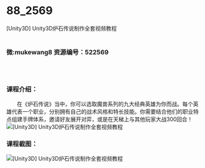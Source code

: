# 88_2569
[Unity3D] Unity3D炉石传说制作全套视频教程
<br/></br>
<h3>微:mukewang8 资源编号：522569</h3>
<br/></br>
<h3>课程介绍：</h3>
<div class="para">&nbsp;&nbsp;&nbsp;&nbsp;&nbsp;&nbsp; 在《炉石传说》当中，你可以选取魔兽系列的九大经典英雄为你而战。每个英雄代表一个职业，分别拥有自己的战术风格和特长技能。你需要结合他们的职业特点组建手牌体系，邀请好友展开对弈，或是在天梯上与其他玩家大战300回合！<br>
<img src="https://www.ko996.com/wp-content/uploads/img/2018/05/2-46.png" alt="[Unity3D] Unity3D炉石传说制作全套视频教程"></div>
<div class="info-desc">
<h3>课程截图：</h3>
<p><img src="https://www.ko996.com/wp-content/uploads/img/2018/05/3-51.png" alt="[Unity3D] Unity3D炉石传说制作全套视频教程"></p>


			
</div>
